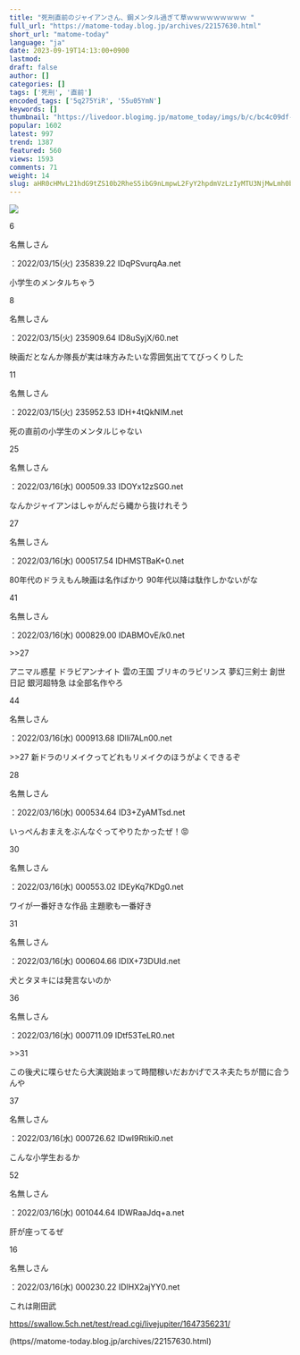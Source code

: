 ```yaml
---
title: "死刑直前のジャイアンさん、鋼メンタル過ぎて草ｗｗｗｗｗｗｗｗｗ "
full_url: "https://matome-today.blog.jp/archives/22157630.html"
short_url: "matome-today"
language: "ja"
date: 2023-09-19T14:13:00+0900
lastmod: 
draft: false
author: []
categories: []
tags: ['死刑', '直前']
encoded_tags: ['5q275YiR', '55u05YmN']
keywords: []
thumbnail: "https://livedoor.blogimg.jp/matome_today/imgs/b/c/bc4c09df-s.png"
popular: 1602
latest: 997
trend: 1387
featured: 560
views: 1593
comments: 71
weight: 14
slug: aHR0cHMvL21hdG9tZS10b2RheS5ibG9nLmpwL2FyY2hpdmVzLzIyMTU3NjMwLmh0bWw=
---
```


![](https://livedoor.blogimg.jp/matome_today/imgs/b/c/bc4c09df-s.png)

<div> <p></p> <p>6 <p>名無しさん</p>：2022/03/15(火) 235839.22 IDqPSvurqAa.net</p><p><p> 小学生のメンタルちゃう </p></p><p>8 <p>名無しさん</p>：2022/03/15(火) 235909.64 ID8uSyjX/60.net</p><p> 映画だとなんか隊長が実は味方みたいな雰囲気出ててびっくりした </p><p>11 <p>名無しさん</p>：2022/03/15(火) 235952.53 IDH+4tQkNIM.net</p><p><p> 死の直前の小学生のメンタルじゃない </p></p><p>25 <p>名無しさん</p>：2022/03/16(水) 000509.33 IDOYx12zSG0.net</p><p><p> なんかジャイアンはしゃがんだら縄から抜けれそう </p></p><p>27 <p>名無しさん</p>：2022/03/16(水) 000517.54 IDHMSTBaK+0.net</p><p> 80年代のドラえもん映画は名作ばかり 90年代以降は駄作しかないがな </p><p>41 <p>名無しさん</p>：2022/03/16(水) 000829.00 IDABMOvE/k0.net</p><p>>>27 <p> アニマル惑星 ドラビアンナイト 雲の王国 ブリキのラビリンス 夢幻三剣士 創世日記 銀河超特急 は全部名作やろ </p></p><p>44 <p>名無しさん</p>：2022/03/16(水) 000913.68 IDlli7ALn00.net</p><p>>>27 新ドラのリメイクってどれもリメイクのほうがよくできるぞ </p><p>28 <p>名無しさん</p>：2022/03/16(水) 000534.64 ID3+ZyAMTsd.net</p><p><p> いっぺんおまえをぶんなぐってやりたかったぜ！😡 </p></p><p>30 <p>名無しさん</p>：2022/03/16(水) 000553.02 IDEyKq7KDg0.net</p><p> ワイが一番好きな作品 主題歌も一番好き </p><p>31 <p>名無しさん</p>：2022/03/16(水) 000604.66 IDIX+73DUId.net</p><p><p> 犬とタヌキには発言ないのか </p></p><p>36 <p>名無しさん</p>：2022/03/16(水) 000711.09 IDtf53TeLR0.net</p><p>>>31 <p> この後犬に喋らせたら大演説始まって時間稼いだおかげでスネ夫たちが間に合うんや </p></p><p>37 <p>名無しさん</p>：2022/03/16(水) 000726.62 IDwI9Rtiki0.net</p><p> こんな小学生おるか </p><p>52 <p>名無しさん</p>：2022/03/16(水) 001044.64 IDWRaaJdq+a.net</p><p><p> 肝が座ってるぜ </p></p><p>16 <p>名無しさん</p>：2022/03/16(水) 000230.22 IDlHX2ajYY0.net</p><p><p>これは剛田武</p></p><a href='https//swallow.5ch.net/test/read.cgi/livejupiter/1647356231/' target='_blank' title=''>https//swallow.5ch.net/test/read.cgi/livejupiter/1647356231/</a> <p></p> </div>

(https//matome-today.blog.jp/archives/22157630.html)
